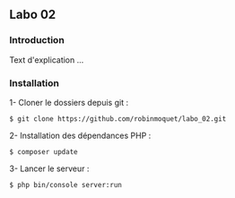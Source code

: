 ## Labo 02

### Introduction

Text d'explication ...


### Installation

1- Cloner le dossiers depuis git :
```
$ git clone https://github.com/robinmoquet/labo_02.git
```

2- Installation des dépendances PHP :
```
$ composer update
```

3- Lancer le serveur :
```
$ php bin/console server:run
```